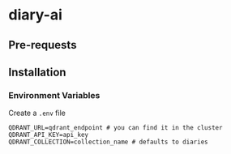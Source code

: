 # diary-ai



## Pre-requests
## Installation

### Environment Variables
Create a `.env` file

```dotenv
QDRANT_URL=qdrant_endpoint # you can find it in the cluster
QDRANT_API_KEY=api_key
QDRANT_COLLECTION=collection_name # defaults to diaries
```